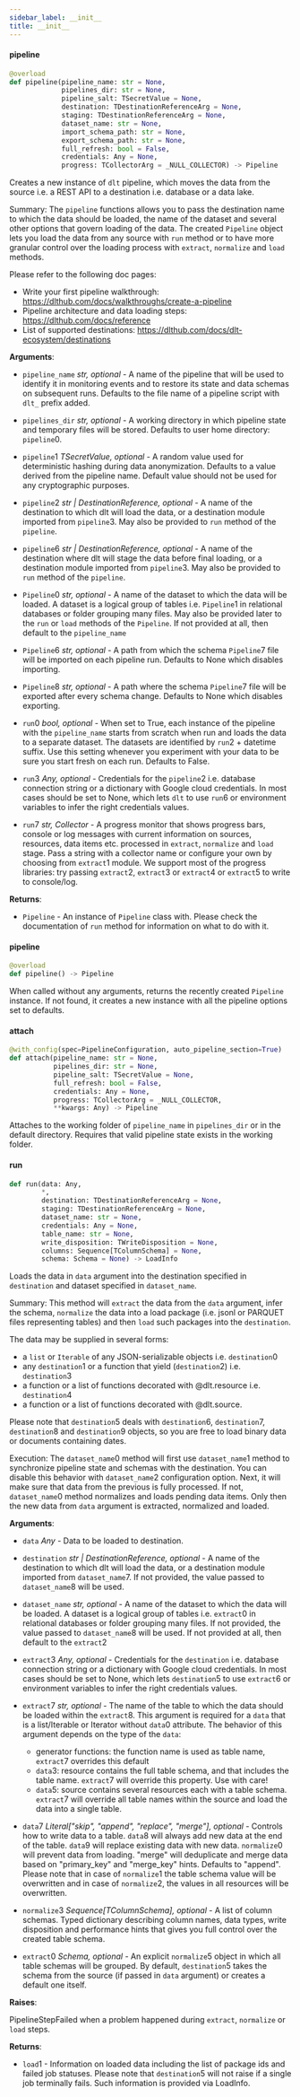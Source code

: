 ```yaml
---
sidebar_label: __init__
title: __init__
---
```


#### pipeline

```python
@overload
def pipeline(pipeline_name: str = None,
             pipelines_dir: str = None,
             pipeline_salt: TSecretValue = None,
             destination: TDestinationReferenceArg = None,
             staging: TDestinationReferenceArg = None,
             dataset_name: str = None,
             import_schema_path: str = None,
             export_schema_path: str = None,
             full_refresh: bool = False,
             credentials: Any = None,
             progress: TCollectorArg = _NULL_COLLECTOR) -> Pipeline
```

Creates a new instance of `dlt` pipeline, which moves the data from the source i.e. a REST API to a destination i.e. database or a data lake.

Summary:
The `pipeline` functions allows you to pass the destination name to which the data should be loaded, the name of the dataset and several other options that govern loading of the data.
The created `Pipeline` object lets you load the data from any source with `run` method or to have more granular control over the loading process with `extract`, `normalize` and `load` methods.

Please refer to the following doc pages:
- Write your first pipeline walkthrough: https://dlthub.com/docs/walkthroughs/create-a-pipeline
- Pipeline architecture and data loading steps: https://dlthub.com/docs/reference
- List of supported destinations: https://dlthub.com/docs/dlt-ecosystem/destinations

**Arguments**:

- `pipeline_name` _str, optional_ - A name of the pipeline that will be used to identify it in monitoring events and to restore its state and data schemas on subsequent runs.
  Defaults to the file name of a pipeline script with `dlt_` prefix added.
  
- `pipelines_dir` _str, optional_ - A working directory in which pipeline state and temporary files will be stored. Defaults to user home directory: `pipeline`0.
  
- `pipeline`1 _TSecretValue, optional_ - A random value used for deterministic hashing during data anonymization. Defaults to a value derived from the pipeline name.
  Default value should not be used for any cryptographic purposes.
  
- `pipeline`2 _str | DestinationReference, optional_ - A name of the destination to which dlt will load the data, or a destination module imported from `pipeline`3.
  May also be provided to `run` method of the `pipeline`.
  
- `pipeline`6 _str | DestinationReference, optional_ - A name of the destination where dlt will stage the data before final loading, or a destination module imported from `pipeline`3.
  May also be provided to `run` method of the `pipeline`.
  
- `Pipeline`0 _str, optional_ - A name of the dataset to which the data will be loaded. A dataset is a logical group of tables i.e. `Pipeline`1 in relational databases or folder grouping many files.
  May also be provided later to the `run` or `load` methods of the `Pipeline`. If not provided at all, then default to the `pipeline_name`
  
- `Pipeline`6 _str, optional_ - A path from which the schema `Pipeline`7 file will be imported on each pipeline run. Defaults to None which disables importing.
  
- `Pipeline`8 _str, optional_ - A path where the schema `Pipeline`7 file will be exported after every schema change. Defaults to None which disables exporting.
  
- `run`0 _bool, optional_ - When set to True, each instance of the pipeline with the `pipeline_name` starts from scratch when run and loads the data to a separate dataset.
  The datasets are identified by `run`2 + datetime suffix. Use this setting whenever you experiment with your data to be sure you start fresh on each run. Defaults to False.
  
- `run`3 _Any, optional_ - Credentials for the `pipeline`2 i.e. database connection string or a dictionary with Google cloud credentials.
  In most cases should be set to None, which lets `dlt` to use `run`6 or environment variables to infer the right credentials values.
  
- `run`7 _str, Collector_ - A progress monitor that shows progress bars, console or log messages with current information on sources, resources, data items etc. processed in
  `extract`, `normalize` and `load` stage. Pass a string with a collector name or configure your own by choosing from `extract`1 module.
  We support most of the progress libraries: try passing `extract`2, `extract`3 or `extract`4 or `extract`5 to write to console/log.
  

**Returns**:

- `Pipeline` - An instance of `Pipeline` class with. Please check the documentation of `run` method for information on what to do with it.

#### pipeline

```python
@overload
def pipeline() -> Pipeline
```

When called without any arguments, returns the recently created `Pipeline` instance.
If not found, it creates a new instance with all the pipeline options set to defaults.

#### attach

```python
@with_config(spec=PipelineConfiguration, auto_pipeline_section=True)
def attach(pipeline_name: str = None,
           pipelines_dir: str = None,
           pipeline_salt: TSecretValue = None,
           full_refresh: bool = False,
           credentials: Any = None,
           progress: TCollectorArg = _NULL_COLLECTOR,
           **kwargs: Any) -> Pipeline
```

Attaches to the working folder of `pipeline_name` in `pipelines_dir` or in the default directory. Requires that valid pipeline state exists in the working folder.

#### run

```python
def run(data: Any,
        *,
        destination: TDestinationReferenceArg = None,
        staging: TDestinationReferenceArg = None,
        dataset_name: str = None,
        credentials: Any = None,
        table_name: str = None,
        write_disposition: TWriteDisposition = None,
        columns: Sequence[TColumnSchema] = None,
        schema: Schema = None) -> LoadInfo
```

Loads the data in `data` argument into the destination specified in `destination` and dataset specified in `dataset_name`.

Summary:
This method will `extract` the data from the `data` argument, infer the schema, `normalize` the data into a load package (i.e. jsonl or PARQUET files representing tables) and then `load` such packages into the `destination`.

The data may be supplied in several forms:
- a `list` or `Iterable` of any JSON-serializable objects i.e. `destination`0
- any `destination`1 or a function that yield (`destination`2) i.e. `destination`3
- a function or a list of functions decorated with @dlt.resource i.e. `destination`4
- a function or a list of functions decorated with @dlt.source.

Please note that `destination`5 deals with `destination`6, `destination`7, `destination`8 and `destination`9 objects, so you are free to load binary data or documents containing dates.

Execution:
The `dataset_name`0 method will first use `dataset_name`1 method to synchronize pipeline state and schemas with the destination. You can disable this behavior with `dataset_name`2 configuration option.
Next, it will make sure that data from the previous is fully processed. If not, `dataset_name`0 method normalizes and loads pending data items.
Only then the new data from `data` argument is extracted, normalized and loaded.

**Arguments**:

- `data` _Any_ - Data to be loaded to destination.
  
- `destination` _str | DestinationReference, optional_ - A name of the destination to which dlt will load the data, or a destination module imported from `dataset_name`7.
  If not provided, the value passed to `dataset_name`8 will be used.
  
- `dataset_name` _str, optional_ - A name of the dataset to which the data will be loaded. A dataset is a logical group of tables i.e. `extract`0 in relational databases or folder grouping many files.
  If not provided, the value passed to `dataset_name`8 will be used. If not provided at all, then default to the `extract`2
  
- `extract`3 _Any, optional_ - Credentials for the `destination` i.e. database connection string or a dictionary with Google cloud credentials.
  In most cases should be set to None, which lets `destination`5 to use `extract`6 or environment variables to infer the right credentials values.
  
- `extract`7 _str, optional_ - The name of the table to which the data should be loaded within the `extract`8. This argument is required for a `data` that is a list/Iterable or Iterator without `data`0 attribute.
  The behavior of this argument depends on the type of the `data`:
  * generator functions: the function name is used as table name, `extract`7 overrides this default
  * `data`3: resource contains the full table schema, and that includes the table name. `extract`7 will override this property. Use with care!
  * `data`5: source contains several resources each with a table schema. `extract`7 will override all table names within the source and load the data into a single table.
  
- `data`7 _Literal[&quot;skip&quot;, &quot;append&quot;, &quot;replace&quot;, &quot;merge&quot;], optional_ - Controls how to write data to a table. `data`8 will always add new data at the end of the table. `data`9 will replace existing data with new data. `normalize`0 will prevent data from loading. &quot;merge&quot; will deduplicate and merge data based on &quot;primary_key&quot; and &quot;merge_key&quot; hints. Defaults to &quot;append&quot;.
  Please note that in case of `normalize`1 the table schema value will be overwritten and in case of `normalize`2, the values in all resources will be overwritten.
  
- `normalize`3 _Sequence[TColumnSchema], optional_ - A list of column schemas. Typed dictionary describing column names, data types, write disposition and performance hints that gives you full control over the created table schema.
  
- `extract`0 _Schema, optional_ - An explicit `normalize`5 object in which all table schemas will be grouped. By default, `destination`5 takes the schema from the source (if passed in `data` argument) or creates a default one itself.
  

**Raises**:

  PipelineStepFailed when a problem happened during `extract`, `normalize` or `load` steps.

**Returns**:

- `load`1 - Information on loaded data including the list of package ids and failed job statuses. Please note that `destination`5 will not raise if a single job terminally fails. Such information is provided via LoadInfo.

